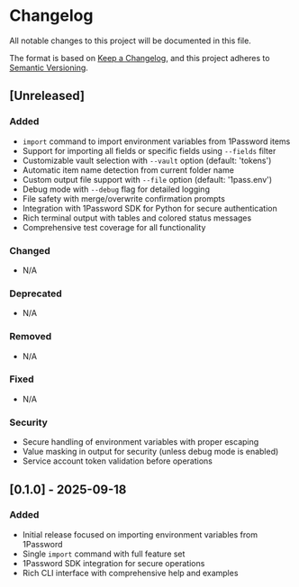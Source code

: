# Changelog

All notable changes to this project will be documented in this file.

The format is based on [Keep a Changelog](https://keepachangelog.com/en/1.0.0/),
and this project adheres to [Semantic Versioning](https://semver.org/spec/v2.0.0.html).

## [Unreleased]

### Added
- `import` command to import environment variables from 1Password items
- Support for importing all fields or specific fields using `--fields` filter
- Customizable vault selection with `--vault` option (default: 'tokens')
- Automatic item name detection from current folder name
- Custom output file support with `--file` option (default: '1pass.env')
- Debug mode with `--debug` flag for detailed logging
- File safety with merge/overwrite confirmation prompts
- Integration with 1Password SDK for Python for secure authentication
- Rich terminal output with tables and colored status messages
- Comprehensive test coverage for all functionality

### Changed
- N/A

### Deprecated
- N/A

### Removed
- N/A

### Fixed
- N/A

### Security
- Secure handling of environment variables with proper escaping
- Value masking in output for security (unless debug mode is enabled)
- Service account token validation before operations

## [0.1.0] - 2025-09-18

### Added
- Initial release focused on importing environment variables from 1Password
- Single `import` command with full feature set
- 1Password SDK integration for secure operations
- Rich CLI interface with comprehensive help and examples
